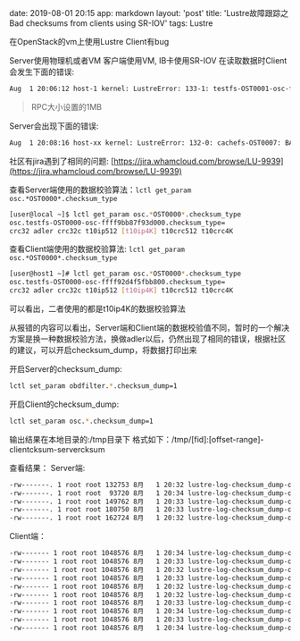 date: 2019-08-01 20:15
app: markdown
layout: 'post'
title: 'Lustre故障跟踪之Bad checksums from clients using SR-IOV'
tags: Lustre

在OpenStack的vm上使用Lustre Client有bug

Server使用物理机或者VM
客户端使用VM, IB卡使用SR-IOV
在读取数据时Client会发生下面的错误:
```bash
Aug  1 20:06:12 host-1 kernel: LustreError: 133-1: testfs-OST0001-osc-ffff92d61a60e800: BAD READ CHECKSUM: from xx.xx.xx.xx@o2ib inode [0x2000004c6:0x5052:0x0] object 0x0:5109886 extent [0-1048575], client 2cee4ae9, server 37b5479a, cksum_type 2
```
>  RPC大小设置的1MB

Server会出现下面的错误:
```bash
Aug  1 20:08:16 host-xx kernel: LustreError: 132-0: cachefs-OST0007: BAD READ CHECKSUM: should have changed on the client or in transit: from xx.xx.xx.xx@o2ib inode [0x200000c5d:0x19ffa:0x0] object 0x0:1481244 extent [0-140088], client returned csum 613a205d (type 20), server csum 2e8e1f40 (type 20)
```

社区有jira遇到了相同的问题:
 [https://jira.whamcloud.com/browse/LU-9939](https://jira.whamcloud.com/browse/LU-9939)

查看Server端使用的数据校验算法：`lctl get_param osc.*OST0000*.checksum_type`
```bash
[user@local ~]$ lctl get_param osc.*OST0000*.checksum_type
osc.testfs-OST0000-osc-ffff9bb87f93d000.checksum_type=
crc32 adler crc32c t10ip512 [t10ip4K] t10crc512 t10crc4K
```

查看Client端使用的数据校验算法: `lctl get_param osc.*OST0000*.checksum_type`
```bash
[user@host1 ~]# lctl get_param osc.*OST0000*.checksum_type
osc.testfs-OST0000-osc-ffff92d4f5fbb800.checksum_type=
crc32 adler crc32c t10ip512 [t10ip4K] t10crc512 t10crc4K
```

可以看出，二者使用的都是t10ip4K的数据校验算法

从报错的内容可以看出，Server端和Client端的数据校验值不同，暂时的一个解决方案是换一种数据校验方法，换做adler以后，仍然出现了相同的错误，根据社区的建议，可以开启checksum_dump，将数据打印出来

开启Server的checksum_dump:
```bash
lctl set_param obdfilter.*.checksum_dump=1
```

开启Client的checksum_dump:
```bash
lctl set_param osc.*.checksum_dump=1
```

输出结果在本地目录的:/tmp目录下
格式如下：/tmp/[fid]:[offset-range]-clientcksum-servercksum

查看结果：
Server端:
```bash
-rw-------. 1 root root 132753 8月   1 20:32 lustre-log-checksum_dump-ost-[0x200000c55:0x124ef:0x0]:[0-132752]-75d0243f-5dec2308
-rw-------. 1 root root  93720 8月   1 20:34 lustre-log-checksum_dump-ost-[0x200000c55:0xaca5:0x0]:[0-93719]-104117ed-101a17d9
-rw-------. 1 root root 149762 8月   1 20:33 lustre-log-checksum_dump-ost-[0x200000c56:0x3ab3:0x0]:[0-149761]-ef51282a-e11327ca
-rw-------. 1 root root 180750 8月   1 20:33 lustre-log-checksum_dump-ost-[0x200000c5d:0x23a6:0x0]:[0-180749]-da6e3266-744c305a
-rw-------. 1 root root 162724 8月   1 20:32 lustre-log-checksum_dump-ost-[0x200000c5e:0x11ce7:0x0]:[0-162723]-f50729a9-f2f3286c
```

Client端：
```bash
-rw------- 1 root root 1048576 8月   1 20:34 lustre-log-checksum_dump-osc-[0x2000004bd:0xfe07:0x0]:[0-1048575]-941ad617-6c2df66a
-rw------- 1 root root 1048576 8月   1 20:33 lustre-log-checksum_dump-osc-[0x2000004be:0x187db:0x0]:[0-1048575]-8d736d13-40229fd9
-rw------- 1 root root 1048576 8月   1 20:32 lustre-log-checksum_dump-osc-[0x2000004bf:0xb320:0x0]:[0-1048575]-52814464-e0f1e319
-rw------- 1 root root 1048576 8月   1 20:33 lustre-log-checksum_dump-osc-[0x2000004c2:0x13fdb:0x0]:[0-1048575]-6640946a-904f51bf
-rw------- 1 root root 1048576 8月   1 20:32 lustre-log-checksum_dump-osc-[0x2000004c2:0x183e1:0x0]:[0-1048575]-e90e6a7e-2d968618
-rw------- 1 root root 1048576 8月   1 20:32 lustre-log-checksum_dump-osc-[0x2000004c2:0xb59:0x0]:[0-1048575]-8beb539f-2a644f0a
-rw------- 1 root root 1048576 8月   1 20:33 lustre-log-checksum_dump-osc-[0x2000004c3:0x2692:0x0]:[0-1048575]-1cea8425-96033c36
-rw------- 1 root root 1048576 8月   1 20:34 lustre-log-checksum_dump-osc-[0x2000004c4:0xd946:0x0]:[0-1048575]-7253c510-a0c79043
-rw------- 1 root root 1048576 8月   1 20:33 lustre-log-checksum_dump-osc-[0x2000004c5:0x1574e:0x0]:[0-1048575]-a2b4927d-bad05e68
-rw------- 1 root root 1048576 8月   1 20:34 lustre-log-checksum_dump-osc-[0x2000004c6:0x105be:0x0]:[0-1048575]-51eadfb4-7a70eb42
```












